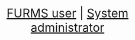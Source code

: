 
<p align="center" style="font-size: xx-large; height: 600px;">
  <a href="user">FURMS user</a> |
  <a href="devops">System administrator</a> 
</p>
